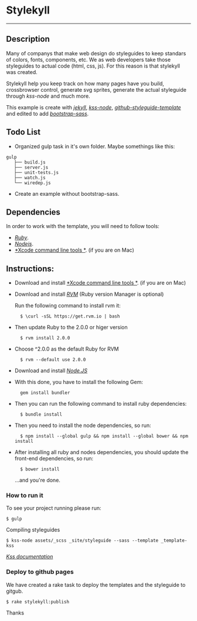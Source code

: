 # Stylekyll  
--------------

## Description

Many of companys that make web design do styleguides to keep standars of colors, fonts, components, etc. We as web developers take those styleguides to actual code (html, css, js). For this reason is that stylekyll was created.

Stylekyll help you keep track on how many pages have you build, crossbrowser control, generate svg sprites, generate the actual styleguide through *kss-node* and much more.

This example is create with [*jekyll*](https://github.com/shakyShane/jekyll-gulp-sass-browser-sync),
[*kss-node*](https://github.com/kss-node/kss-node),
[*github-styleguide-template*](https://github.com/1026/kss-node-template-such-as-github) and edited to add 
[*bootstrap-sass*](https://github.com/twbs/bootstrap-sass).

## Todo List

* Organized gulp task in it's own folder. Maybe somethings like this:
``` 
gulp
   ├── build.js
   ├── server.js
   ├── unit-tests.js
   ├── watch.js
   └── wiredep.js
```
* Create an example without bootstrap-sass. 


## Dependencies

In order to work with the template, you will need to follow tools:
- [*Ruby*](https://www.ruby-lang.org/en/).
- [*Nodejs*](http://nodejs.org/).
- [*Xcode command line tools *](https://developer.apple.com/xcode/). (if you are on Mac)


## Instructions:

* Download and install [*Xcode command line tools *](https://developer.apple.com/xcode/). (if you are on Mac)

* Download and install [*RVM*](https://rvm.io/rvm/install) (Ruby version Manager is optional)

    Run the following command to install rvm it:

        $ \curl -sSL https://get.rvm.io | bash

* Then update Ruby to the 2.0.0 or higer version 

        $ rvm install 2.0.0

* Choose ^2.0.0 as the default Ruby for RVM

        $ rvm --default use 2.0.0

* Download and install [*Node.JS*](http://nodejs.org/)

* With this done, you have to install the following Gem:
    
        gem install bundler

* Then you can run the following command to install ruby dependencies:
    
        $ bundle install


* Then you need to install the node dependencies, so run:

        $ npm install --global gulp && npm install --global bower && npm install

* After installing all ruby and nodes dependencies, you should update the front-end dependencies, so run:

        $ bower install
        
    ...and you're done. 
    
### How to run it

To see your project running please run:

    $ gulp

Compiling styleguides 
    
    $ kss-node assets/_scss _site/styleguide --sass --template _template-kss 

[*Kss documentation*](http://warpspire.com/kss/syntax/)


### Deploy to github pages

We have created a rake task to deploy the templates and the styleguide to gitgub.

    $ rake stylekyll:publish


Thanks
